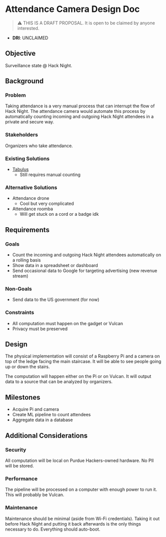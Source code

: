 # Attendance Camera Design Doc

> ⚠️ THIS IS A DRAFT PROPOSAL. It is open to be claimed by anyone interested.

- **DRI**: UNCLAIMED

## Objective

Surveillance state @ Hack Night.

## Background

### Problem

Taking attendance is a very manual process that can interrupt the flow of Hack Night. The attendance camera would automate this process by automatically counting incoming and outgoing Hack Night attendees in a private and secure way.

### Stakeholders

Organizers who take attendance.

### Existing Solutions

- [Tabulus](/engineering/tabulus/README.md)
	- Still requires manual counting

### Alternative Solutions

- Attendance drone
	- Cool but very complicated
- Attendance roomba
	- Will get stuck on a cord or a badge idk

## Requirements

### Goals

- Count the incoming and outgoing Hack Night attendees automatically on a rolling basis
- Show data in a spreadsheet or dashboard
- Send occasional data to Google for targeting advertising (new revenue stream)

### Non-Goals

- Send data to the US government (for now)

### Constraints

- All computation must happen on the gadget or Vulcan
- Privacy must be preserved

## Design

The physical implementation will consist of a Raspberry Pi and a camera on top of the ledge facing the main staircase. It will be able to see people going up or down the stairs.

The computation will happen either on the Pi or on Vulcan. It will output data to a source that can be analyzed by organizers.

## Milestones

- Acquire Pi and camera
- Create ML pipeline to count attendees
- Aggregate data in a database

## Additional Considerations

### Security

All computation will be local on Purdue Hackers-owned hardware. No PII will be stored.

### Performance

The pipeline will be processed on a computer with enough power to run it. This will probably be Vulcan.

### Maintenance

Maintenance should be minimal (aside from Wi-Fi credentials). Taking it out before Hack Night and putting it back afterwards is the only things necessary to do. Everything should auto-boot.
